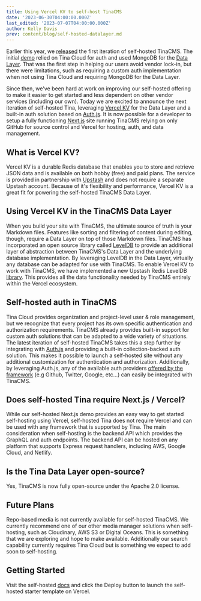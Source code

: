 ```yaml
---
title: Using Vercel KV to self-host TinaCMS
date: '2023-06-30T04:00:00.000Z'
last_edited: '2023-07-07T04:00:00.000Z'
author: Kelly Davis
prev: content/blog/self-hosted-datalayer.md
---
```


Earlier this year, we [released](/blog/self-hosted-datalayer/ "released") the first iteration of self-hosted TinaCMS. The initial [demo](https://github.com/tinacms/tina-self-hosted-demo/tree/274c0d9ee004629ff0cef2539b56c88324abd8f8) relied on Tina Cloud for auth and used MongoDB for the [Data Layer](/blog/self-hosted-datalayer/). That was the first step in helping our users avoid vendor lock-in, but there were limitations, such as requiring a custom auth implementation when not using Tina Cloud and requiring MongoDB for the Data Layer.

Since then, we've been hard at work on improving our self-hosted offering to make it easier to get started and less dependent on other vendor services (including our own). Today we are excited to announce the next iteration of self-hosted Tina, leveraging [Vercel KV](https://vercel.com/docs/storage/vercel-kv) for the Data Layer and a built-in auth solution based on [Auth.js](https://authjs.dev/). It is now possible for a developer to setup a fully functioning [Next.js](https://nextjs.org/) site running TinaCMS relying on only GitHub for source control and Vercel for hosting, auth, and data management.

## What is Vercel KV?

Vercel KV is a durable Redis database that enables you to store and retrieve JSON data and is available on both hobby (free) and paid plans. The service is provided in partnership with [Upstash](https://upstash.com/about) and does not require a separate Upstash account. Because of it's flexibility and performance, Vercel KV is a great fit for powering the self-hosted TinaCMS Data Layer.

## Using Vercel KV in the TinaCMS Data Layer

When you build your site with TinaCMS, the ultimate source of truth is your Markdown files. Features like sorting and filtering of content during editing, though, require a Data Layer on top of those Markdown files. TinaCMS has incorporated an open source library called [LevelDB](https://tina.io/blog/Tina-CMS--Leveljs/) to provide an additional layer of abstraction between TinaCMS's Data Layer and the underlying database implementation. By leveraging LevelDB in the Data Layer, virtually any database can be adapted for use with TinaCMS. To enable Vercel KV to work with TinaCMS, we have implemented a new Upstash Redis LevelDB [library](https://www.npmjs.com/package/upstash-redis-level). This provides all the data functionality needed by TinaCMS entirely within the Vercel ecosystem.

## Self-hosted auth in TinaCMS

Tina Cloud provides organization and project-level user & role management, but we recognize that every project has its own specific authentication and authorization requirements. TinaCMS already provides built-in support for custom auth solutions that can be adapted to a wide variety of situations. The latest iteration of self-hosted TinaCMS takes this a step further by integrating with [Auth.js](https://authjs.dev/) and providing a built-in collection-backed auth solution. This makes it possible to launch a self-hosted site without any additional customization for authentication and authorization. Additionally, by leveraging Auth.js, any of the available auth providers [offered by the framework](https://next-auth.js.org/providers/) (e.g Github, Twitter, Google, etc...) can easily be integrated with TinaCMS.

## Does self-hosted Tina require Next.js / Vercel?

While our self-hosted Next.js demo provides an easy way to get started self-hosting using Vercel, self-hosted Tina does not require Vercel and can be used with any framework that is supported by Tina. The main consideration when self-hosting is the backend API which provides the GraphQL and auth endpoints. The backend API can be hosted on any platform that supports Express request handlers, including AWS, Google Cloud, and Netlify.

## Is the Tina Data Layer open-source?

Yes, TinaCMS is now fully open-source under the Apache 2.0 license.

## Future Plans

Repo-based media is not currently available for self-hosted TinaCMS. We currently recommend one of our other media manager solutions when self-hosting, such as Cloudinary, AWS S3 or Digital Oceans. This is something that we are exploring and hope to make available. Additionally our search capability currently requires Tina Cloud but is something we expect to add soon to self-hosting.

## Getting Started

Visit the self-hosted [docs](/docs/self-hosted/starters/nextjs-vercel/) and click the Deploy button to launch the self-hosted starter template on Vercel.

